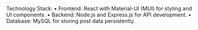 Technology Stack:
•	Frontend: React with Material-UI (MUI) for styling and UI components.
•	Backend: Node.js and Express.js for API development.
•	Database: MySQL for storing post data persistently.
